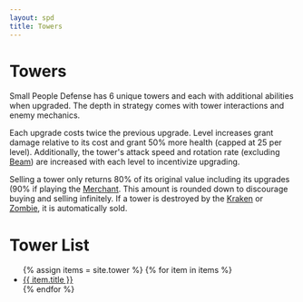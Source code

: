 ```yaml
---
layout: spd
title: Towers
---
```


# Towers

Small People Defense has 6 unique towers and each with additional abilities when upgraded. The depth in strategy comes with tower interactions and enemy mechanics.

Each upgrade costs twice the previous upgrade. Level increases grant damage relative to its cost and grant 50% more health (capped at 25 per level). Additionally, the tower's attack speed and rotation rate (excluding [Beam](/spd/tower/beam)) are increased with each level to incentivize upgrading.

Selling a tower only returns 80% of its original value including its upgrades (90% if playing the [Merchant](/spd/character/merchant). This amount is rounded down to discourage buying and selling infinitely. If a tower is destroyed by the [Kraken](/spd/boss/kraken) or [Zombie](/spd/enemy/zombie), it is automatically sold.

# Tower List

<ul>
  {% assign items = site.tower %}
  {% for item in items %}
    <li><a href="{{ item.url }}">{{ item.title }}</a></li>
  {% endfor %}
<ul>
